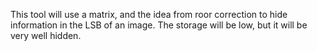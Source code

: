 This tool will use a matrix, and the idea from roor correction to hide information in the LSB of an image. The storage will be low, but it will be very well hidden.
